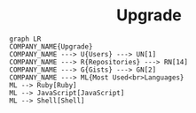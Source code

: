 <h1 align="center">Upgrade</h1>

```mermaid
graph LR
COMPANY_NAME{Upgrade}
COMPANY_NAME ---> U{Users} ---> UN[1]
COMPANY_NAME ---> R{Repositories} ---> RN[14]
COMPANY_NAME ---> G{Gists} ---> GN[2]
COMPANY_NAME ---> ML{Most Used<br>Languages}
ML --> Ruby[Ruby]
ML --> JavaScript[JavaScript]
ML --> Shell[Shell]
```

